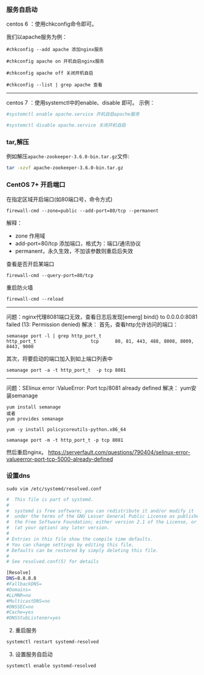 ### 服务自启动

centos 6 ：使用chkconfig命令即可。

我们以apache服务为例：

```
#chkconfig --add apache 添加nginx服务

#chkconfig apache on 开机自启nginx服务

#chkconfig apache off 关闭开机自启

#chkconfig --list | grep apache 查看
```

---

centos 7 ：使用systemctl中的enable、disable 即可。
示例：
```bash
#systemctl enable apache.service 开机自启apache服务

#systemctl disable apache.service 关闭开机自启
```



### tar,解压

例如解压`apache-zookeeper-3.6.0-bin.tar.gz`文件:

```bash
tar -xzvf apache-zookeeper-3.6.0-bin.tar.gz
```



### CentOS 7+ 开启端口

在指定区域开启端口(如80端口号，命令方式)

```
firewall-cmd --zone=public --add-port=80/tcp --permanent
```

解释：

- zone 作用域
- add-port=80/tcp 添加端口，格式为：端口/通讯协议
- permanent，永久生效，不加该参数则重启后失效


查看是否开启某端口
```
firewall-cmd --query-port=80/tcp
```



重启防火墙

```
firewall-cmd --reload
```



---
问题：nginx代理8081端口无效，查看日志后发现[emerg] bind() to 0.0.0.0:8081 failed (13: Permission denied)
解决：
首先，查看http允许访问的端口：
```
semanage port -l | grep http_port_t
http_port_t                    tcp      80, 81, 443, 488, 8008, 8009, 8443, 9000
```
其次，将要启动的端口加入到如上端口列表中
```
semanage port -a -t http_port_t  -p tcp 8081
```
---
问题：SElinux error :ValueError: Port tcp/8081 already defined
解决：
yum安装semanage
```
yum install semanage
或者
yum provides semanage
```
```
yum -y install policycoreutils-python.x86_64
```

```
semanage port -m -t http_port_t -p tcp 8081
```
然后重启nginx。
https://serverfault.com/questions/790404/selinux-error-valueerror-port-tcp-5000-already-defined



### 设置dns

```
sudo vim /etc/systemd/resolved.conf
```

```bash
#  This file is part of systemd.
#
#  systemd is free software; you can redistribute it and/or modify it
#  under the terms of the GNU Lesser General Public License as published by
#  the Free Software Foundation; either version 2.1 of the License, or
#  (at your option) any later version.
#
# Entries in this file show the compile time defaults.
# You can change settings by editing this file.
# Defaults can be restored by simply deleting this file.
#
# See resolved.conf(5) for details

[Resolve]
DNS=8.8.8.8
#FallbackDNS=
#Domains=
#LLMNR=no
#MulticastDNS=no
#DNSSEC=no
#Cache=yes
#DNSStubListener=yes

```

2. 重启服务

```bash
systemctl restart systemd-resolved
```

3. 设置服务自启动

```bash
systemctl enable systemd-resolved
```


